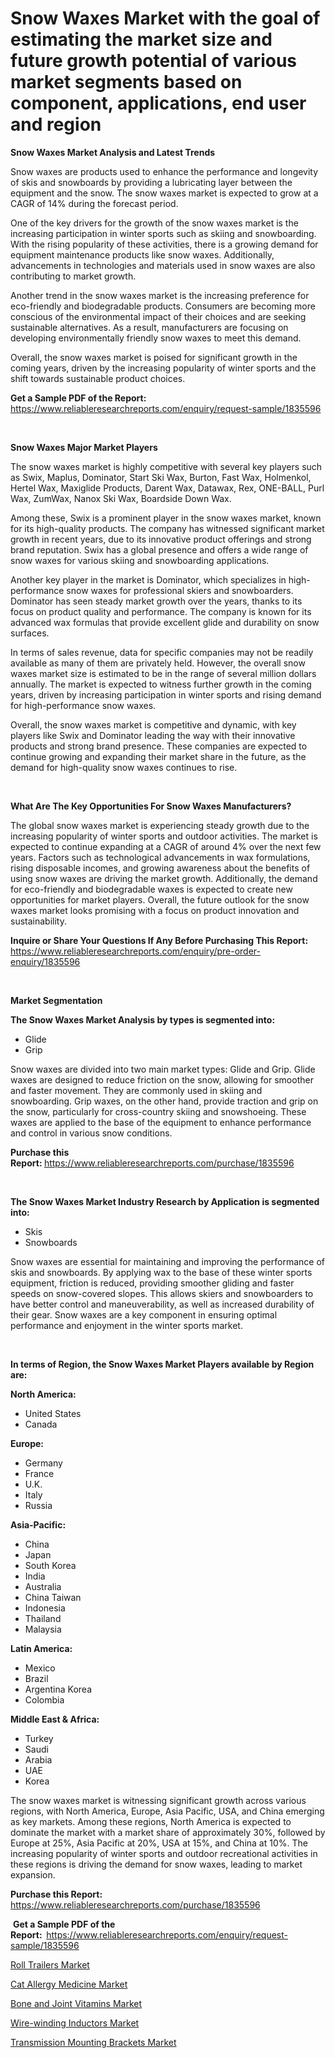 <p><h1>Snow Waxes Market with the goal of estimating the market size and future growth potential of various market segments based on component, applications, end user and region</h1></p><p><strong>Snow Waxes Market Analysis and Latest Trends</strong></p>
<p><p>Snow waxes are products used to enhance the performance and longevity of skis and snowboards by providing a lubricating layer between the equipment and the snow. The snow waxes market is expected to grow at a CAGR of 14% during the forecast period. </p><p>One of the key drivers for the growth of the snow waxes market is the increasing participation in winter sports such as skiing and snowboarding. With the rising popularity of these activities, there is a growing demand for equipment maintenance products like snow waxes. Additionally, advancements in technologies and materials used in snow waxes are also contributing to market growth. </p><p>Another trend in the snow waxes market is the increasing preference for eco-friendly and biodegradable products. Consumers are becoming more conscious of the environmental impact of their choices and are seeking sustainable alternatives. As a result, manufacturers are focusing on developing environmentally friendly snow waxes to meet this demand. </p><p>Overall, the snow waxes market is poised for significant growth in the coming years, driven by the increasing popularity of winter sports and the shift towards sustainable product choices.</p></p>
<p><strong>Get a Sample PDF of the Report:&nbsp;</strong> <a href="https://www.reliableresearchreports.com/enquiry/request-sample/1835596">https://www.reliableresearchreports.com/enquiry/request-sample/1835596</a></p>
<p>&nbsp;</p>
<p><strong>Snow Waxes Major Market Players</strong></p>
<p><p>The snow waxes market is highly competitive with several key players such as Swix, Maplus, Dominator, Start Ski Wax, Burton, Fast Wax, Holmenkol, Hertel Wax, Maxiglide Products, Darent Wax, Datawax, Rex, ONE-BALL, Purl Wax, ZumWax, Nanox Ski Wax, Boardside Down Wax.</p><p>Among these, Swix is a prominent player in the snow waxes market, known for its high-quality products. The company has witnessed significant market growth in recent years, due to its innovative product offerings and strong brand reputation. Swix has a global presence and offers a wide range of snow waxes for various skiing and snowboarding applications.</p><p>Another key player in the market is Dominator, which specializes in high-performance snow waxes for professional skiers and snowboarders. Dominator has seen steady market growth over the years, thanks to its focus on product quality and performance. The company is known for its advanced wax formulas that provide excellent glide and durability on snow surfaces.</p><p>In terms of sales revenue, data for specific companies may not be readily available as many of them are privately held. However, the overall snow waxes market size is estimated to be in the range of several million dollars annually. The market is expected to witness further growth in the coming years, driven by increasing participation in winter sports and rising demand for high-performance snow waxes.</p><p>Overall, the snow waxes market is competitive and dynamic, with key players like Swix and Dominator leading the way with their innovative products and strong brand presence. These companies are expected to continue growing and expanding their market share in the future, as the demand for high-quality snow waxes continues to rise.</p></p>
<p>&nbsp;</p>
<p><strong>What Are The Key Opportunities For Snow Waxes Manufacturers?</strong></p>
<p><p>The global snow waxes market is experiencing steady growth due to the increasing popularity of winter sports and outdoor activities. The market is expected to continue expanding at a CAGR of around 4% over the next few years. Factors such as technological advancements in wax formulations, rising disposable incomes, and growing awareness about the benefits of using snow waxes are driving the market growth. Additionally, the demand for eco-friendly and biodegradable waxes is expected to create new opportunities for market players. Overall, the future outlook for the snow waxes market looks promising with a focus on product innovation and sustainability.</p></p>
<p><strong>Inquire or Share Your Questions If Any Before Purchasing This Report:</strong> <a href="https://www.reliableresearchreports.com/enquiry/pre-order-enquiry/1835596">https://www.reliableresearchreports.com/enquiry/pre-order-enquiry/1835596</a></p>
<p>&nbsp;</p>
<p><strong>Market Segmentation</strong></p>
<p><strong>The Snow Waxes Market Analysis by types is segmented into:</strong></p>
<p><ul><li>Glide</li><li>Grip</li></ul></p>
<p><p>Snow waxes are divided into two main market types: Glide and Grip. Glide waxes are designed to reduce friction on the snow, allowing for smoother and faster movement. They are commonly used in skiing and snowboarding. Grip waxes, on the other hand, provide traction and grip on the snow, particularly for cross-country skiing and snowshoeing. These waxes are applied to the base of the equipment to enhance performance and control in various snow conditions.</p></p>
<p><strong>Purchase this Report:&nbsp;</strong><a href="https://www.reliableresearchreports.com/purchase/1835596">https://www.reliableresearchreports.com/purchase/1835596</a></p>
<p>&nbsp;</p>
<p><strong>The Snow Waxes Market Industry Research by Application is segmented into:</strong></p>
<p><ul><li>Skis</li><li>Snowboards</li></ul></p>
<p><p>Snow waxes are essential for maintaining and improving the performance of skis and snowboards. By applying wax to the base of these winter sports equipment, friction is reduced, providing smoother gliding and faster speeds on snow-covered slopes. This allows skiers and snowboarders to have better control and maneuverability, as well as increased durability of their gear. Snow waxes are a key component in ensuring optimal performance and enjoyment in the winter sports market.</p></p>
<p>&nbsp;</p>
<p><strong>In terms of Region, the Snow Waxes Market Players available by Region are:</strong></p>
<p>
    <p> <strong> North America: </strong>
        <ul>
            <li>United States</li>
            <li>Canada</li>
        </ul>
        </p> 
    <p> <strong> Europe: </strong>
        <ul>
            <li>Germany</li>
            <li>France</li>
            <li>U.K.</li>
            <li>Italy</li>
            <li>Russia</li>
        </ul>
        </p> 
    <p> <strong> Asia-Pacific: </strong>
        <ul>
            <li>China</li>
            <li>Japan</li>
            <li>South Korea</li>
            <li>India</li>
            <li>Australia</li>
            <li>China Taiwan</li>
            <li>Indonesia</li>
            <li>Thailand</li>
            <li>Malaysia</li>
        </ul>
        </p> 
    <p> <strong> Latin America: </strong>
        <ul>
            <li>Mexico</li>
            <li>Brazil</li>
            <li>Argentina Korea</li>
            <li>Colombia</li>
        </ul>
        </p> 
    <p> <strong> Middle East & Africa: </strong>
        <ul>
            <li>Turkey</li>
            <li>Saudi</li>
            <li>Arabia</li>
            <li>UAE</li>
            <li>Korea</li>
        </ul>
    </p>
    </p>
<p><p>The snow waxes market is witnessing significant growth across various regions, with North America, Europe, Asia Pacific, USA, and China emerging as key markets. Among these regions, North America is expected to dominate the market with a market share of approximately 30%, followed by Europe at 25%, Asia Pacific at 20%, USA at 15%, and China at 10%. The increasing popularity of winter sports and outdoor recreational activities in these regions is driving the demand for snow waxes, leading to market expansion.</p></p>
<p><strong>Purchase this Report: </strong><a href="https://www.reliableresearchreports.com/purchase/1835596">https://www.reliableresearchreports.com/purchase/1835596</a></p>
<p>&nbsp;<strong>Get a Sample PDF of the Report:&nbsp;&nbsp;</strong><a href="https://www.reliableresearchreports.com/enquiry/request-sample/1835596">https://www.reliableresearchreports.com/enquiry/request-sample/1835596</a></p>
<p><strong></strong></p>
<p><p><a href="https://issuu.com/reportprime-2/docs/roll-trailers-market-size-2030.pptx">Roll Trailers Market</a></p><p><a href="https://medium.com/@markuspagac2023/cat-allergy-medicine-market-report-reveals-the-latest-trends-and-growth-opportunities-of-this-1cca004e7fd1">Cat Allergy Medicine Market</a></p><p><a href="https://medium.com/@markuspagac2023/bone-and-joint-vitamins-market-trends-and-market-analysis-forecasted-for-period-2024-2031-e07406ce090f">Bone and Joint Vitamins Market</a></p><p><a href="https://github.com/yoshih12/Market-Research-Report-List-2/blob/main/wire-winding-inductors-market.md">Wire-winding Inductors Market</a></p><p><a href="https://issuu.com/reportprime-2/docs/transmission-mounting-brackets-market-size-2030.pp">Transmission Mounting Brackets Market</a></p></p>